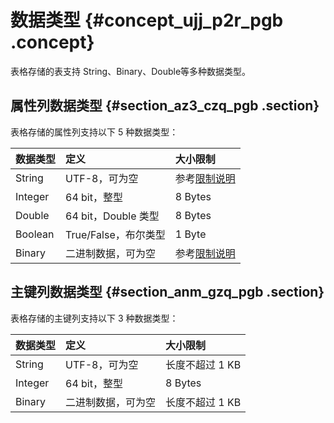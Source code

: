 # 数据类型 {#concept_ujj_p2r_pgb .concept}

表格存储的表支持 String、Binary、Double等多种数据类型。

## 属性列数据类型 {#section_az3_czq_pgb .section}

表格存储的属性列支持以下 5 种数据类型：

|数据类型|定义|大小限制|
|:---|:-|:---|
|String|UTF-8，可为空|参考[限制说明](../../../../../cn.zh-CN/使用限制/使用限制.md#)|
|Integer|64 bit，整型|8 Bytes|
|Double|64 bit，Double 类型|8 Bytes|
|Boolean|True/False，布尔类型|1 Byte|
|Binary|二进制数据，可为空|参考[限制说明](../../../../../cn.zh-CN/使用限制/使用限制.md#)|

## 主键列数据类型 {#section_anm_gzq_pgb .section}

表格存储的主键列支持以下 3 种数据类型：

|数据类型|定义|大小限制|
|:---|:-|:---|
|String|UTF-8，可为空|长度不超过 1 KB|
|Integer|64 bit，整型|8 Bytes|
|Binary|二进制数据，可为空|长度不超过 1 KB|

